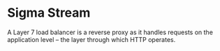 # Sigma Stream

A Layer 7 load balancer is a reverse proxy as it handles requests on the application level – the layer through which HTTP operates.
